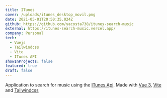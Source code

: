 ```yaml
---
title: ITunes
cover: /uploads/itunes_desktop_movil.png
date: 2021-05-01T20:50:35.024Z
github: https://github.com/yacosta738/itunes-search-music
external: https://itunes-search-music.vercel.app/
company: Personal
tech:
  - Vuejs
  - Tailwindcss
  - Vite
  - ITunes API
showInProjects: false
featured: true
draft: false
---
```

Application to search for music using the [ITunes Api](https://itunes.apple.com/). Made with [Vue 3](https://v3.vuejs.org/), [Vite](https://vitejs.dev/) and [Tailwindcss](https://tailwindcss.com/)